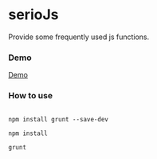 # serioJs
Provide some frequently used js functions.

### Demo

[Demo](https://jsfiddle.net/grr13zgd/6/)


### How to use

```SHEEL

npm install grunt --save-dev

npm install

grunt

```
